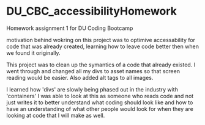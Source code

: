 # DU_CBC_accessibilityHomework

Homework assignment 1 for DU Coding Bootcamp

motivation behind wokring on this project was to optimive accessability for code that was already created, learning how to leave code better then when we found it originally.

This project was to clean up the symantics of a code that already existed. I went through and changed all my divs to asset names so that screen reading would be easier. Also added alt tags to all images.

I learned how 'divs' are slowly being phased out in the industry with 'containers' I was able to look at this as someone who reads code and not just writes it to better understand what coding should look like and how to have an understanding of what other people would look for when they are looking at code that I will make as well.

